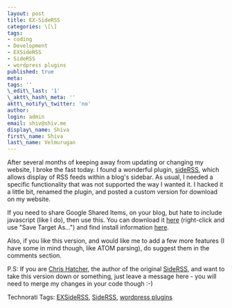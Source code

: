 ```yaml
---
layout: post
title: EX-SideRSS
categories: \[\]
tags:
- coding
- Development
- EXSideRSS
- SideRSS
- wordpress plugins
published: true
meta:
tags: ''
\_edit\_last: '1'
\_aktt\_hash\_meta: ''
aktt\_notify\_twitter: 'no'
author:
login: admin
email: shiv@shiv.me
display\_name: Shiva
first\_name: Shiva
last\_name: Velmurugan
---
```


After several months of keeping away from updating or changing my website, I broke the fast today. I found a wonderful plugin, [sideRSS][0], which allows display of RSS feeds within a blog's sidebar. As usual, I needed a specific functionality that was not supported the way I wanted it. I hacked it a little bit, renamed the plugin, and posted a custom version for download on my website.

If you need to share Google Shared Items, on your blog, but hate to include javascript (like I do), then use this. You can download it [here][1] (right-click and use "Save Target As...") and find install information [here][2].

Also, if you like this version, and would like me to add a few more features (I have some in mind though, like ATOM parsing), do suggest them in the comments section.

P.S: If you are [Chris Hatcher][3], the author of the original [SideRSS][0], and want to take this version down or something, just leave a message here - you will need to merge my changes in your code though :-)

Technorati Tags: [EXSideRSS][4], [SideRSS][5], [wordpress plugins][6]


[0]: http://www.underjc.com/?q=node/13
[1]: http://shvelmur.com/downloads/projects/ex-siderss.php
[2]: http://shvelmur.com/wpress/projects/exsiderss/
[3]: http://www.underjc.com/
[4]: http://technorati.com/tags/EX-SideRSS
[5]: http://technorati.com/tags/SideRSS
[6]: http://technorati.com/tags/wordpress%20plugins